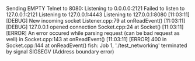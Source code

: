 Sending EMPTY Telnet to 8080:
Listening to 0.0.0.0:2121
Failed to listen to 127.0.0.1:2121
Listening to 127.0.0.1:4443
Listening to 127.0.0.1:8080
[11:03:11] [DEBUG] New incoming socket Listener.cpp:79 at onReadEvent()
[11:03:11] [DEBUG] 127.0.0.1 opened connection Socket.cpp:24 at Socket()
[11:03:11] [ERROR] An error occured while parsing request (can be bad request as well) in Socket.cpp:143 at onReadEvent()
[11:03:11] [ERROR] 400 in Socket.cpp:144 at onReadEvent()
fish: Job 1, './test_networking' terminated by signal SIGSEGV (Address boundary error)